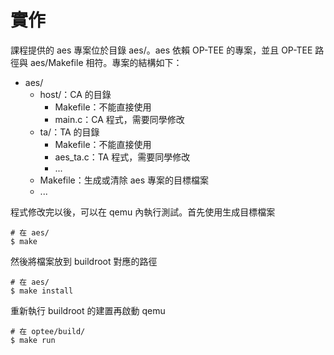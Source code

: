 # 實作

課程提供的 aes 專案位於目錄 aes/。aes 依賴 OP-TEE 的專案，並且 OP-TEE 路徑與 aes/Makefile 相符。專案的結構如下：

- aes/
    - host/：CA 的目錄
        - Makefile：不能直接使用
        - main.c：CA 程式，需要同學修改
    - ta/：TA 的目錄
        - Makefile：不能直接使用
        - aes_ta.c：TA 程式，需要同學修改
        - ...
    - Makefile：生成或清除 aes 專案的目標檔案
    - ...

程式修改完以後，可以在 qemu 內執行測試。首先使用生成目標檔案
```shell
# 在 aes/
$ make
```

然後將檔案放到 buildroot 對應的路徑

```shell
# 在 aes/
$ make install
```

重新執行 buildroot 的建置再啟動 qemu

```shell
# 在 optee/build/
$ make run
```
